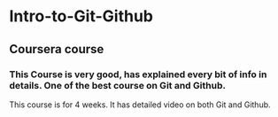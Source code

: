 # Intro-to-Git-Github
## Coursera course

### This Course is very good, has explained every bit of info in details. One of the best course on Git and Github.

This course is for 4 weeks.
It has detailed video on both Git and Github.